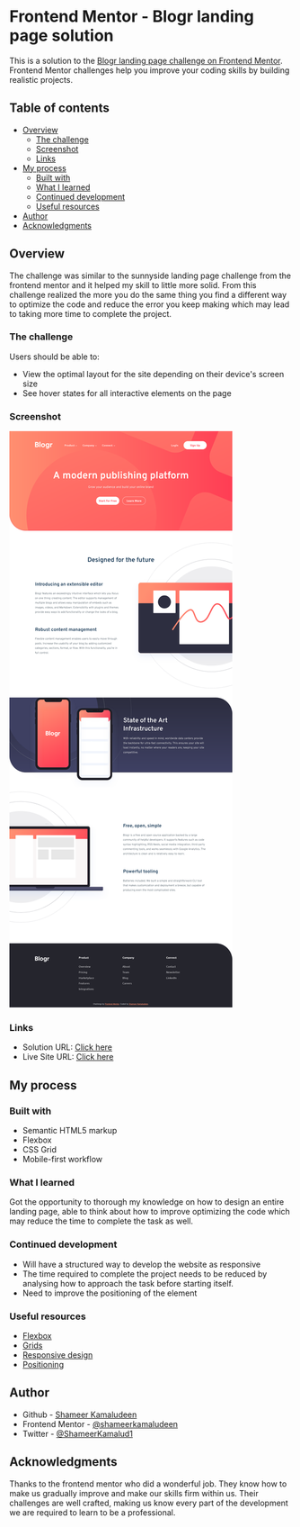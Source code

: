 # Frontend Mentor - Blogr landing page solution

This is a solution to the [Blogr landing page challenge on Frontend Mentor](https://www.frontendmentor.io/challenges/blogr-landing-page-EX2RLAApP). Frontend Mentor challenges help you improve your coding skills by building realistic projects. 

## Table of contents

- [Overview](#overview)
  - [The challenge](#the-challenge)
  - [Screenshot](#screenshot)
  - [Links](#links)
- [My process](#my-process)
  - [Built with](#built-with)
  - [What I learned](#what-i-learned)
  - [Continued development](#continued-development)
  - [Useful resources](#useful-resources)
- [Author](#author)
- [Acknowledgments](#acknowledgments)

## Overview

The challenge was similar to the sunnyside landing page challenge from the frontend mentor and it helped my skill to little more solid. From this challenge realized the more you do the same thing you find a different way to optimize the code and reduce the error you keep making which may lead to taking more time to complete the project.

### The challenge

Users should be able to:

- View the optimal layout for the site depending on their device's screen size
- See hover states for all interactive elements on the page

### Screenshot

![](./screenshot.png)

### Links

- Solution URL: [Click here](https://github.com/shameerkamaludeen/blogr-landing-page)
- Live Site URL: [Click here](https://shameerkamaludeen.github.io/blogr-landing-page/)

## My process

### Built with

- Semantic HTML5 markup
- Flexbox
- CSS Grid
- Mobile-first workflow

### What I learned

Got the opportunity to thorough my knowledge on how to design an entire landing page, able to think about how to improve optimizing the code which may reduce the time to complete the task as well.

### Continued development

- Will have a structured way to develop the website as responsive 
- The time required to complete the project needs to be reduced by analysing how to approach the task before starting itself. 
- Need to improve the positioning of the element

### Useful resources

- [Flexbox](https://developer.mozilla.org/en-US/docs/Learn/CSS/CSS_layout/Flexbox)
- [Grids](https://developer.mozilla.org/en-US/docs/Learn/CSS/CSS_layout/Grids)
- [Responsive design](https://developer.mozilla.org/en-US/docs/Learn/CSS/CSS_layout/Responsive_Design)
- [Positioning](https://developer.mozilla.org/en-US/docs/Learn/CSS/CSS_layout/Positioning)

## Author

- Github - [Shameer Kamaludeen](https://github.com/shameerkamaludeen)
- Frontend Mentor - [@shameerkamaludeen](https://www.frontendmentor.io/profile/shameerkamaludeen)
- Twitter - [@ShameerKamalud1](https://twitter.com/ShameerKamalud1)

## Acknowledgments

Thanks to the frontend mentor who did a wonderful job. They know how to make us gradually improve and make our skills firm within us. Their challenges are well crafted, making us know every part of the development we are required to learn to be a professional.